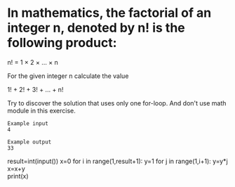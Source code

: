 # In mathematics, the factorial of an integer n, denoted by n! is the following product:

n! = 1 × 2 × … × n

For the given integer n calculate the value 

1! + 2! + 3! + ... + n!

Try to discover the solution that uses only one for-loop. And don't use math module in this exercise.

```
Example input
4

Example output
33
```

result=int(input())
x=0
for i in range(1,result+1):
  y=1
  for j in range(1,i+1):
    y=y*j
  x=x+y  
print(x)
